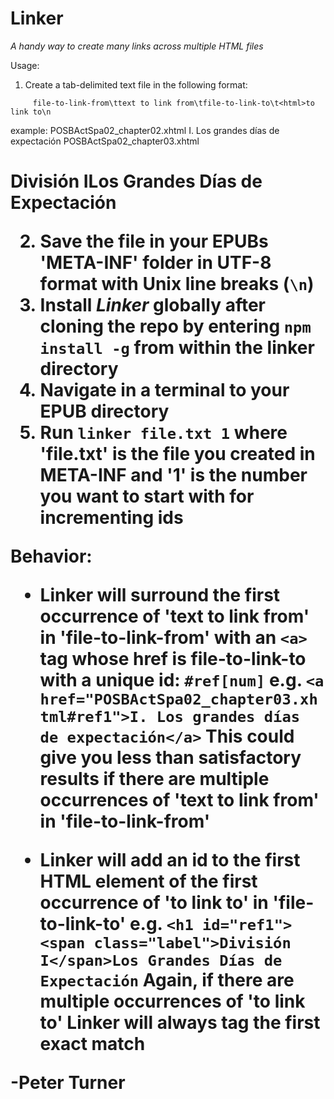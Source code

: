 # Linker
_A handy way to create many links across multiple HTML files_

Usage:
1. Create a tab-delimited text file in the following format:
```regexp
     file-to-link-from\ttext to link from\tfile-to-link-to\t<html>to link to\n
```
   example:
     POSBActSpa02_chapter02.xhtml	I. Los grandes días de expectación	POSBActSpa02_chapter03.xhtml	<h1><span class="label">División I</span>Los Grandes Días de Expectación
    
2. Save the file in your EPUBs 'META-INF' folder in UTF-8 format with Unix line breaks (`\n`)
3. Install _Linker_ globally after cloning the repo by entering `npm install -g` from within the linker directory
4. Navigate in a terminal to your EPUB directory
5. Run `linker file.txt 1` where 'file.txt' is the file you created in META-INF and '1' is the number you want to start with for incrementing ids

Behavior:
* Linker will surround the __first__ occurrence of 'text to link from' in 'file-to-link-from' with an `<a>` tag whose href is file-to-link-to with a unique id: `#ref[num]`
    e.g. `<a href="POSBActSpa02_chapter03.xhtml#ref1">I. Los grandes días de expectación</a>`
    This could give you less than satisfactory results if there are multiple occurrences of 'text to link from' in 'file-to-link-from'
    
* Linker will add an id to the __first__ HTML element of the __first__ occurrence of '<html>to link to' in 'file-to-link-to'
    e.g. `<h1 id="ref1"><span class="label">División I</span>Los Grandes Días de Expectación`
    Again, if there are multiple occurrences of '<html>to link to' Linker will always tag the first exact match
    
-Peter Turner